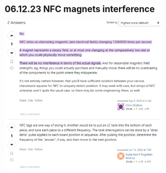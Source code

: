 # 06.12.23 NFC magnets interference
![NFC magnets interference](/electronics/Images/NFC-Magnets-interference.png)